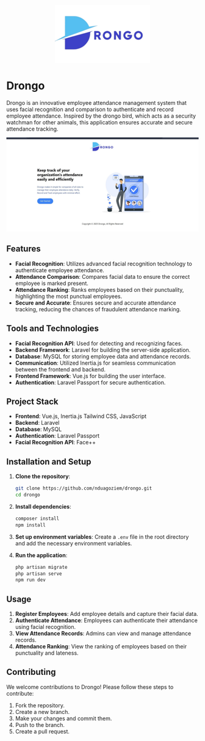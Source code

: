 <p align="center"><img src="/storage/app/public/logo.png" alt="Drongo Logo" style="width: 250px"/></p>


# Drongo
Drongo is an innovative employee attendance management system that uses facial recognition and comparison to authenticate and record employee attendance. Inspired by the drongo bird, which acts as a security watchman for other animals, this application ensures accurate and secure attendance tracking.

<div align="center"><img src="/storage/app/public/drongo.jpg"/></div>

## Features

- **Facial Recognition**: Utilizes advanced facial recognition technology to authenticate employee attendance.
- **Attendance Comparison**: Compares facial data to ensure the correct employee is marked present.
- **Attendance Ranking**: Ranks employees based on their punctuality, highlighting the most punctual employees.
- **Secure and Accurate**: Ensures secure and accurate attendance tracking, reducing the chances of fraudulent attendance marking.

## Tools and Technologies

- **Facial Recognition API**: Used for detecting and recognizing faces.
- **Backend Framework**: Laravel for building the server-side application.
- **Database**: MySQL for storing employee data and attendance records.
- **Communication**: Utilized Inertia.js for seamless communication between the frontend and backend.
- **Frontend Framework**: Vue.js for building the user interface.
- **Authentication**: Laravel Passport for secure authentication.

## Project Stack

- **Frontend**: Vue.js, Inertia.js Tailwind CSS,  JavaScript
- **Backend**: Laravel
- **Database**: MySQL
- **Authentication**: Laravel Passport
- **Facial Recognition API**: Face++

## Installation and Setup

1. **Clone the repository**:
    ```bash
    git clone https://github.com/nduagoziem/drongo.git
    cd drongo
    ```

2. **Install dependencies**:
    ```bash
    composer install
    npm install
    ```

3. **Set up environment variables**:
    Create a `.env` file in the root directory and add the necessary environment variables.

4. **Run the application**:
    ```bash
    php artisan migrate
    php artisan serve
    npm run dev
    ```

## Usage

1. **Register Employees**: Add employee details and capture their facial data.
2. **Authenticate Attendance**: Employees can authenticate their attendance using facial recognition.
3. **View Attendance Records**: Admins can view and manage attendance records.
4. **Attendance Ranking**: View the ranking of employees based on their punctuality and lateness.

## Contributing

We welcome contributions to Drongo! Please follow these steps to contribute:

1. Fork the repository.
2. Create a new branch.
3. Make your changes and commit them.
4. Push to the branch.
5. Create a pull request.

<!-- ## License

This project is licensed under the MIT License. See the [LICENSE](LICENSE) file for details. -->
